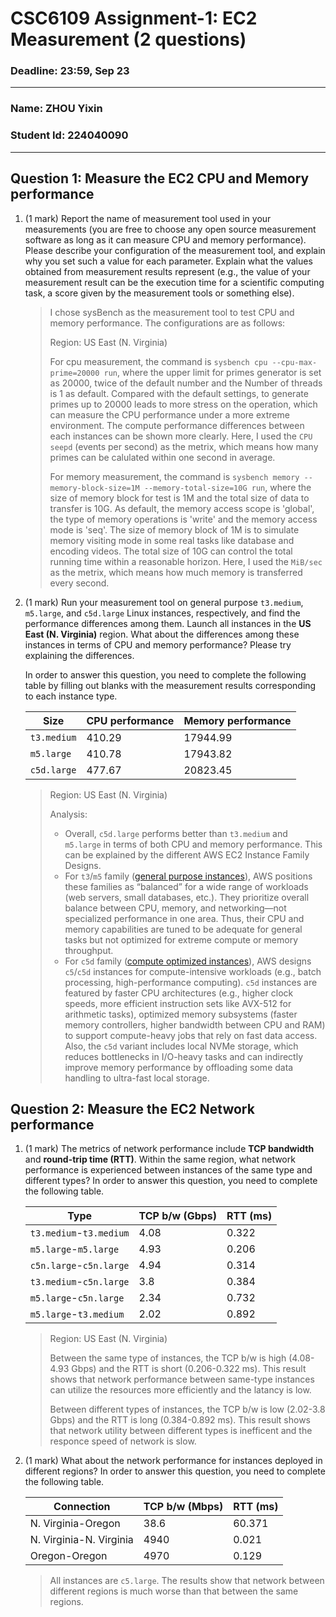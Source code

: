 # CSC6109 Assignment-1: EC2 Measurement (2 questions)

### Deadline: 23:59, Sep 23
---

### Name: ZHOU Yixin
### Student Id: 224040090
---

## Question 1: Measure the EC2 CPU and Memory performance

1. (1 mark) Report the name of measurement tool used in your measurements (you are free to choose any open source measurement software as long as it can measure CPU and memory performance). Please describe your configuration of the measurement tool, and explain why you set such a value for each parameter. Explain what the values obtained from measurement results represent (e.g., the value of your measurement result can be the execution time for a scientific computing task, a score given by the measurement tools or something else).

    > I chose sysBench as the measurement tool to test CPU and memory performance. The configurations are as follows:
    > 
    > Region: US East (N. Virginia)
    > 
    > For cpu measurement, the command is `sysbench cpu --cpu-max-prime=20000 run`, where the upper limit for primes generator is set as 20000, twice of the default number and the Number of threads is 1 as default. Compared with the default settings, to generate primes up to 20000 leads to more stress on the operation, which can measure the CPU performance under a more extreme environment. The compute performance differences between each instances can be shown more clearly. Here, I used the `CPU seepd` (events per second) as the metrix, which means how many primes can be calulated within one second in average.
    > 
    > For memory measurement, the command is `sysbench memory --memory-block-size=1M --memory-total-size=10G run`, where the size of memory block for test is 1M and the total size of data to transfer is 10G. As default, the memory access scope is 'global', the type of memory operations is 'write' and the memory access mode is 'seq'. The size of memory block of 1M is to simulate memory visiting mode in some real tasks like database and encoding videos. The total size of 10G can control the total running time within a reasonable horizon. Here, I used the `MiB/sec` as the metrix, which means how much memory is transferred every second.

2. (1 mark) Run your measurement tool on general purpose `t3.medium`, `m5.large`, and `c5d.large` Linux instances, respectively, and find the performance differences among them. Launch all instances in the **US East (N. Virginia)** region. What about the differences among these instances in terms of CPU and memory performance? Please try explaining the differences. 

    In order to answer this question, you need to complete the following table by filling out blanks with the measurement results corresponding to each instance type.

    | Size      | CPU performance | Memory performance |
    |-----------|-----------------|--------------------|
    | `t3.medium` | 410.29                |  17944.99                  |
    | `m5.large`  |  410.78               |   17943.82                 |
    | `c5d.large` |   477.67              |   20823.45                 |

    > Region: US East (N. Virginia)
    >
    > Analysis:
    > - Overall, `c5d.large` performs better than `t3.medium` and `m5.large` in terms of both CPU and memory performance. This can be explained by the different AWS EC2 Instance Family Designs.
    > - For `t3`/`m5` family ([general purpose instances](https://docs.aws.amazon.com/ec2/latest/instancetypes/gp.html)), AWS positions these families as “balanced” for a wide range of workloads (web servers, small databases, etc.). They prioritize overall balance between CPU, memory, and networking—not specialized performance in one area. Thus, their CPU and memory capabilities are tuned to be adequate for general tasks but not optimized for extreme compute or memory throughput.
    > - For `c5d` family ([compute optimized instances](https://docs.aws.amazon.com/ec2/latest/instancetypes/co.html)), AWS designs `c5`/`c5d` instances for compute-intensive workloads (e.g., batch processing, high-performance computing). `c5d` instances are featured by faster CPU architectures (e.g., higher clock speeds, more efficient instruction sets like AVX-512 for arithmetic tasks), optimized memory subsystems (faster memory controllers, higher bandwidth between CPU and RAM) to support compute-heavy jobs that rely on fast data access. Also, the `c5d` variant includes local NVMe storage, which reduces bottlenecks in I/O-heavy tasks and can indirectly improve memory performance by offloading some data handling to ultra-fast local storage.
## Question 2: Measure the EC2 Network performance

1. (1 mark) The metrics of network performance include **TCP bandwidth** and **round-trip time (RTT)**. Within the same region, what network performance is experienced between instances of the same type and different types? In order to answer this question, you need to complete the following table.  

    | Type          | TCP b/w (Gbps) | RTT (ms) |
    |---------------|----------------|----------|
    | `t3.medium`-`t3.medium` |   4.08             |  0.322        |
    | `m5.large`-`m5.large`  |    4.93            |   0.206       |
    | `c5n.large`-`c5n.large` |   4.94             |   0.314       |
    | `t3.medium`-`c5n.large`   | 3.8               |  0.384        |
    | `m5.large`-`c5n.large`  |   2.34             |   0.732       |
    | `m5.large`-`t3.medium` |  2.02              |  0.892        |

    > Region: US East (N. Virginia)
    >
    > Between the same type of instances, the TCP b/w is high (4.08-4.93 Gbps) and the RTT is short (0.206-0.322 ms). This result shows that network performance between same-type instances can utilize the resources more efficiently and the latancy is low.
    >
    > Between different types of instances, the TCP b/w is low (2.02-3.8 Gbps) and the RTT is long (0.384-0.892 ms). This result shows that network utility between different types is inefficent and the responce speed of network is slow.

2. (1 mark) What about the network performance for instances deployed in different regions? In order to answer this question, you need to complete the following table.

    | Connection | TCP b/w (Mbps)  | RTT (ms) |
    |------------|-----------------|--------------------|
    | N. Virginia-Oregon |    38.6             |    60.371               |
    | N. Virginia-N. Virginia  |   4940              |   0.021                 |
    | Oregon-Oregon |   4970              |  0.129                  |

    > All instances are `c5.large`.
    > The results show that network between different regions is much worse than that between the same regions.

